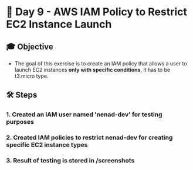 # 🎯 Day 9 - AWS IAM Policy to Restrict EC2 Instance Launch

## 🎓 Objective

- The goal of this exercise is to create an IAM policy that allows a user to launch EC2 instances **only with specific conditions**, it has to be t3.micro type.


## 🛠️ Steps

### 1. Created an IAM user named 'nenad-dev' for testing purposes
### 2. Created IAM policies to restrict nenad-dev for creating specific EC2 instance types
### 3. Result of testing is stored in /screenshots
